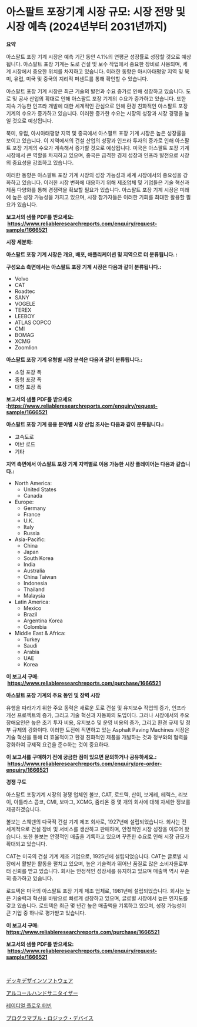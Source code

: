 <p><h1>아스팔트 포장기계 시장 규모: 시장 전망 및 시장 예측 (2024년부터 2031년까지)</h1></p><p><strong>요약</strong></p>
<p><p>아스팔트 포장 기계 시장은 예측 기간 동안 4.1%의 연평균 성장률로 성장할 것으로 예상됩니다. 아스팔트 포장 기계는 도로 건설 및 보수 작업에서 중요한 장비로 사용되며, 세계 시장에서 중요한 위치를 차지하고 있습니다. 이러한 동향은 아시아태평양 지역 및 북미, 유럽, 미국 및 중국의 지리적 퍼센트를 통해 확인할 수 있습니다.</p><p>아스팔트 포장 기계 시장은 최근 기술의 발전과 수요 증가로 인해 성장하고 있습니다. 도로 및 공사 산업의 확대로 인해 아스팔트 포장 기계의 수요가 증가하고 있습니다. 또한 지속 가능한 인프라 개발에 대한 세계적인 관심으로 인해 환경 친화적인 아스팔트 포장 기계의 수요가 증가하고 있습니다. 이러한 증가한 수요는 시장의 성장과 시장 경쟁을 높일 것으로 예상됩니다.</p><p>북미, 유럽, 아시아태평양 지역 및 중국에서 아스팔트 포장 기계 시장은 높은 성장률을 보이고 있습니다. 이 지역에서의 건설 산업의 성장과 인프라 투자의 증가로 인해 아스팔트 포장 기계의 수요가 계속해서 증가할 것으로 예상됩니다. 미국은 아스팔트 포장 기계 시장에서 큰 역할을 차지하고 있으며, 중국은 급격한 경제 성장과 인프라 발전으로 시장의 중요성을 강조하고 있습니다.</p><p>이러한 동향은 아스팔트 포장 기계 시장의 성장 가능성과 세계 시장에서의 중요성을 강화하고 있습니다. 이러한 시장 변화에 대응하기 위해 제조업체 및 기업들은 기술 혁신과 제품 다양화를 통해 경쟁력을 확보할 필요가 있습니다. 아스팔트 포장 기계 시장은 미래에 높은 성장 가능성을 가지고 있으며, 시장 참가자들은 이러한 기회를 최대한 활용할 필요가 있습니다.</p></p>
<p><strong>보고서의 샘플 PDF를 받으세요: &nbsp;<a href="https://www.reliableresearchreports.com/enquiry/request-sample/1666521">https://www.reliableresearchreports.com/enquiry/request-sample/1666521</a></strong></p>
<p><strong>시장 세분화:</strong></p>
<p><strong> 아스팔트 포장 기계 시장은 개요, 배포, 애플리케이션 및 지역으로 더 분류됩니다. :</strong></p>
<p><strong>구성요소 측면에서는 아스팔트 포장 기계 시장은 다음과 같이 분류됩니다.:</strong></p>
<p><ul><li>Volvo</li><li>CAT</li><li>Roadtec</li><li>SANY</li><li>VOGELE</li><li>TEREX</li><li>LEEBOY</li><li>ATLAS COPCO</li><li>CMI</li><li>BOMAG</li><li>XCMG</li><li>Zoomlion</li></ul></p>
<p><strong> 아스팔트 포장 기계 유형별 시장 분석은 다음과 같이 분류됩니다.:</strong></p>
<p><ul><li>소형 포장 폭</li><li>중형 포장 폭</li><li>대형 포장 폭</li></ul></p>
<p><strong>보고서의 샘플 PDF를 받으세요 :<a href="https://www.reliableresearchreports.com/enquiry/request-sample/1666521">https://www.reliableresearchreports.com/enquiry/request-sample/1666521</a></strong></p>
<p><strong> 아스팔트 포장 기계 응용 분야별 시장 산업 조사는 다음과 같이 분류됩니다.:</strong></p>
<p><ul><li>고속도로</li><li>어반 로드</li><li>기타</li></ul></p>
<p><strong>지역 측면에서 아스팔트 포장 기계 지역별로 이용 가능한 시장 플레이어는 다음과 같습니다.:</strong></p>
<p><ul>
    <li>
        North America:
        <ul>
            <li>United States</li>
            <li>Canada</li>
        </ul>
    </li>
    <li>
        Europe:
        <ul>
            <li>Germany</li>
            <li>France</li>
            <li>U.K.</li>
            <li>Italy</li>
            <li>Russia</li>
        </ul>
    </li>
    <li>
        Asia-Pacific:
        <ul>
            <li>China</li>
            <li>Japan</li>
            <li>South Korea</li>
            <li>India</li>
            <li>Australia</li>
            <li>China Taiwan</li>
            <li>Indonesia</li>
            <li>Thailand</li>
            <li>Malaysia</li>
        </ul>
    </li>
    <li>
        Latin America:
        <ul>
            <li>Mexico</li>
            <li>Brazil</li>
            <li>Argentina Korea</li>
            <li>Colombia</li>
        </ul>
    </li>
    <li>
        Middle East & Africa:
        <ul>
            <li>Turkey</li>
            <li>Saudi</li>
            <li>Arabia</li>
            <li>UAE</li>
            <li>Korea</li>
        </ul>
    </li>
    </ul></p>
<p><strong>이 보고서 구매: &nbsp;<a href="https://www.reliableresearchreports.com/purchase/1666521">https://www.reliableresearchreports.com/purchase/1666521</a></strong></p>
<p><strong>아스팔트 포장 기계의 주요 동인 및 장벽 시장</strong></p>
<p><p>유행을 따라가기 위한 주요 동력은 새로운 도로 건설 및 유지보수 작업의 증가, 인프라 개선 프로젝트의 증가, 그리고 기술 혁신과 자동화의 도입이다. 그러나 시장에서의 주요 장애요인은 높은 초기 투자 비용, 유지보수 및 운영 비용의 증가, 그리고 환경 규제 및 정부 규제의 강화이다. 이러한 도전에 직면하고 있는 Asphalt Paving Machines 시장은 기술 혁신을 통해 더 효율적이고 환경 친화적인 제품을 개발하는 것과 정부와의 협력을 강화하여 규제적 요건을 준수하는 것이 중요하다.</p></p>
<p><strong>이 보고서를 구매하기 전에 궁금한 점이 있으면 문의하거나 공유하세요.: &nbsp;<a href="https://www.reliableresearchreports.com/enquiry/pre-order-enquiry/1666521">https://www.reliableresearchreports.com/enquiry/pre-order-enquiry/1666521</a></strong></p>
<p><strong>경쟁 구도</strong></p>
<p><p>아스팔트 포장기계 시장의 경쟁 업체인 볼보, CAT, 로드텍, 산이, 보게레, 테렉스, 리보이, 아틀라스 콥코, CMI, 보마그, XCMG, 줌리온 중 몇 개의 회사에 대해 자세한 정보를 제공하겠습니다. </p><p>볼보는 스웨덴의 다국적 건설 기계 제조 회사로, 1927년에 설립되었습니다. 회사는 전 세계적으로 건설 장비 및 서비스를 생산하고 판매하며, 안정적인 시장 성장을 이루어 왔습니다. 또한 볼보는 안정적인 매출을 기록하고 있으며 꾸준한 수요로 인해 시장 규모가 확대되고 있습니다.</p><p>CAT는 미국의 건설 기계 제조 기업으로, 1925년에 설립되었습니다. CAT는 글로벌 시장에서 활발한 활동을 펼치고 있으며, 높은 기술력과 뛰어난 품질로 많은 소비자들로부터 신뢰를 받고 있습니다. 회사는 안정적인 성장세를 유지하고 있으며 매출액 역시 꾸준히 증가하고 있습니다.</p><p>로드텍은 미국의 아스팔트 포장 기계 제조 업체로, 1981년에 설립되었습니다. 회사는 높은 기술력과 혁신을 바탕으로 빠르게 성장하고 있으며, 글로벌 시장에서 높은 인지도를 갖고 있습니다. 로드텍은 최근 몇 년간 높은 매출액을 기록하고 있으며, 성장 가능성이 큰 기업 중 하나로 평가받고 있습니다.</p></p>
<p><strong>이 보고서 구매: &nbsp; <a href="https://www.reliableresearchreports.com/purchase/1666521">https://www.reliableresearchreports.com/purchase/1666521</a></strong></p>
<p><strong>보고서의 샘플 PDF를 받으세요: &nbsp;<a href="https://www.reliableresearchreports.com/enquiry/request-sample/1666521">https://www.reliableresearchreports.com/enquiry/request-sample/1666521</a></strong><strong></strong></p>
<p>&nbsp;</p>
<p><p><a href="https://medium.com/@eleanorardy655/%E3%83%87%E3%83%83%E3%82%AD%E3%83%87%E3%82%B6%E3%82%A4%E3%83%B3%E3%82%BD%E3%83%95%E3%83%88%E3%82%A6%E3%82%A7%E3%82%A2%E5%B8%82%E5%A0%B4%E3%81%AE%E8%A6%8B%E9%80%9A%E3%81%97-%E6%A5%AD%E7%95%8C%E6%A6%82%E8%A6%81%E3%81%A8%E4%BA%88%E6%B8%AC-2024%E5%B9%B4%E3%81%8B%E3%82%892031%E5%B9%B4-721b6dcea1dd">デッキデザインソフトウェア</a></p><p><a href="https://github.com/Sophiaard2003/Market-Research-Report-List-1/blob/main/596224715136.md">アルコールハンドサニタイザー</a></p><p><a href="https://medium.com/@marcpascual04/%EB%B0%A9%EC%82%AC%ED%98%95-%EC%9C%A0%EB%8F%99-%ED%84%B0%EB%B9%88-%EC%8B%9C%EC%9E%A5-%EA%B7%9C%EB%AA%A8-%EB%B0%8F-%EC%8B%9C%EC%9E%A5-%EB%8F%99%ED%96%A5-%EC%99%84%EC%A0%84%ED%95%9C-%EC%82%B0%EC%97%85-%EA%B0%9C%EC%9A%94-2024%EB%85%84%EB%B6%80%ED%84%B0-2031%EB%85%84-0933ec3387f3">레이디얼 플로우 터빈</a></p><p><a href="https://medium.com/@jordanilliamson678678/%E3%83%97%E3%83%AD%E3%82%B0%E3%83%A9%E3%83%9E%E3%83%96%E3%83%AB%E3%83%AD%E3%82%B8%E3%83%83%E3%82%AF%E3%83%87%E3%83%90%E3%82%A4%E3%82%B9%E5%B8%82%E5%A0%B4-%E5%B8%82%E5%A0%B4cagr-%E5%B8%82%E5%A0%B4%E5%8B%95%E5%90%91-%E3%81%8A%E3%82%88%E3%81%B3%E6%88%90%E9%95%B7%E6%88%A6%E7%95%A5%E3%81%AB%E5%AF%BE%E3%81%99%E3%82%8B%E8%A6%8B%E8%A7%A3-5ed3c6e407e5">プログラマブル・ロジック・デバイス</a></p></p>